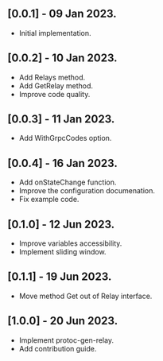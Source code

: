 ## [0.0.1] - 09 Jan 2023.

- Initial implementation.

## [0.0.2] - 10 Jan 2023.

- Add Relays method.
- Add GetRelay method.
- Improve code quality.

## [0.0.3] - 11 Jan 2023.

- Add WithGrpcCodes option.

## [0.0.4] - 16 Jan 2023.

- Add onStateChange function.
- Improve the configuration documenation.
- Fix example code.

## [0.1.0] - 12 Jun 2023.

- Improve variables accessibility.
- Implement sliding window.

## [0.1.1] - 19 Jun 2023.

- Move method Get out of Relay interface.

## [1.0.0] - 20 Jun 2023.

- Implement protoc-gen-relay.
- Add contribution guide.